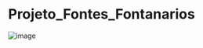 # Projeto_Fontes_Fontanarios
![image](https://user-images.githubusercontent.com/107275079/176247433-7bd23ea3-9f02-44a2-b62c-9b1f9bf50803.png)
